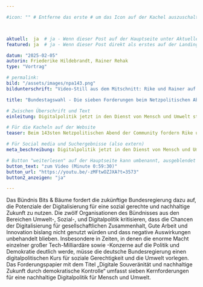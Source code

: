 ```yaml
---

#icon: "" # Entferne das erste # um das Icon auf der Kachel auszuschalten



aktuell:  ja  # ja - Wenn dieser Post auf der Hauptseite unter Aktuelles auftauchen soll (falls er nicht featured ist)
featured: ja  # ja - Wenn dieser Post direkt als erstes auf der Landing Page angezeigt werden soll

datum: "2025-02-05"
autorin: Friederike Hildebrandt, Rainer Rehak
type: "Vortrag"

# permalink:
bild: "/assets/images/npa143.png"
bildunterschrift: "Video-Still aus dem Mitschnitt: Rike und Rainer auf der Bühne der C-Base."

title: "Bundestagswahl - Die sieben Forderungen beim Netzpolitischen Abend der Community auf der c-base"

# Zwischen Überschrift und Text
einleitung: Digitalpolitik jetzt in den Dienst von Mensch und Umwelt stellen – Bits & Bäume

# Für die Kacheln auf der Website
teaser: Beim 143sten Netzpolitischen Abend der Community fordern Rike und Rainer die zukünftige Bundesregierung dazu auf, die Potenziale der Digitalisierung für eine sozial gerechte und nachhaltige Zukunft zu nutzen.

# Für Social media und Suchergebnisse (also extern)
meta_beschreibung: Digitalpolitik jetzt in den Dienst von Mensch und Umwelt stellen!

# Button "weiterlesen" auf der Hauptseite kann umbenannt, ausgeblendet und zu anderer z.B. Externer URL zeigen
button_text: "zum Video (Minute 0:59:30)"
button_url: "https://youtu.be/-zMFtwOZJXA?t=3573"
button2_anzeigen: "ja"

---
```

Das Bündnis Bits & Bäume fordert die zukünftige Bundesregierung dazu auf, die Potenziale der Digitalisierung für eine sozial gerechte und nachhaltige Zukunft zu nutzen. Die zwölf Organisationen des Bündnisses aus den Bereichen Umwelt-, Sozial-, und Digitalpolitik kritisieren, dass die Chancen der Digitalisierung für gesellschaftlichen Zusammenhalt, Gute Arbeit und Innovation bislang nicht genutzt würden und dass negative Auswirkungen unbehandelt blieben. Insbesondere in Zeiten, in denen die enorme Macht einzelner großer Tech-Milliardäre sowie -Konzerne auf die Politik und Demokratie deutlich werde, müsse die deutsche Bundesregierung einen digitalpolitischen Kurs für soziale Gerechtigkeit und die Umwelt vorlegen. Das Forderungspapier mit dem Titel „Digitale Souveränität und nachhaltige Zukunft durch demokratische Kontrolle“ umfasst sieben Kernforderungen für eine nachhaltige Digitalpolitik für Mensch und Umwelt.
